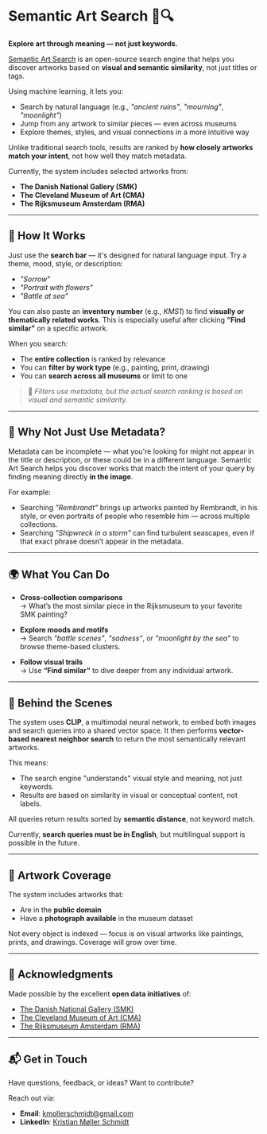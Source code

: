# Semantic Art Search 🎨🔍

**Explore art through meaning — not just keywords.**

[Semantic Art Search](https://semantic-art-search.com) is an open-source search engine that helps you discover artworks based on **visual and semantic similarity**, not just titles or tags.

Using machine learning, it lets you:
- Search by natural language (e.g., *"ancient ruins"*, *"mourning"*, *"moonlight"*)
- Jump from any artwork to similar pieces — even across museums
- Explore themes, styles, and visual connections in a more intuitive way

Unlike traditional search tools, results are ranked by **how closely artworks match your intent**, not how well they match metadata.

Currently, the system includes selected artworks from:
- **The Danish National Gallery (SMK)**
- **The Cleveland Museum of Art (CMA)**
- **The Rijksmuseum Amsterdam (RMA)**

---

## 🔎 How It Works

Just use the **search bar** — it's designed for natural language input. Try a theme, mood, style, or description:
- *"Sorrow"*
- *"Portrait with flowers"*
- *"Battle at sea"*

You can also paste an **inventory number** (e.g., *KMS1*) to find **visually or thematically related works**. This is especially useful after clicking **“Find similar”** on a specific artwork.

When you search:
- The **entire collection** is ranked by relevance
- You can **filter by work type** (e.g., painting, print, drawing)
- You can **search across all museums** or limit to one

> 📝 *Filters use metadata, but the actual search ranking is based on visual and semantic similarity.*

---

## 🤔 Why Not Just Use Metadata?

Metadata can be incomplete — what you're looking for might not appear in the title or description, or these could be in a different language.
Semantic Art Search helps you discover works that match the intent of your query by finding meaning directly **in the image**. 

For example:
- Searching *"Rembrandt"* brings up artworks painted by Rembrandt, in his style, or even portraits of people who resemble him — across multiple collections.
- Searching *"Shipwreck in a storm"* can find turbulent seascapes, even if that exact phrase doesn’t appear in the metadata.

---

## 🌍 What You Can Do

- **Cross-collection comparisons**  
  → What’s the most similar piece in the Rijksmuseum to your favorite SMK painting?

- **Explore moods and motifs**  
  → Search *"battle scenes"*, *"sadness"*, or *"moonlight by the sea"* to browse theme-based clusters.

- **Follow visual trails**  
  → Use **“Find similar”** to dive deeper from any individual artwork.

---

## 🧠 Behind the Scenes

The system uses **CLIP**, a multimodal neural network, to embed both images and search queries into a shared vector space. It then performs **vector-based nearest neighbor search** to return the most semantically relevant artworks.

This means:
- The search engine "understands" visual style and meaning, not just keywords.
- Results are based on similarity in visual or conceptual content, not labels.

All queries return results sorted by **semantic distance**, not keyword match.

Currently, **search queries must be in English**, but multilingual support is possible in the future.

---

## 🎨 Artwork Coverage

The system includes artworks that:
- Are in the **public domain**
- Have a **photograph available** in the museum dataset

Not every object is indexed — focus is on visual artworks like paintings, prints, and drawings. Coverage will grow over time.

---

## 🙌 Acknowledgments

Made possible by the excellent **open data initiatives** of:

- [The Danish National Gallery (SMK)](https://open.smk.dk)
- [The Cleveland Museum of Art (CMA)](https://www.clevelandart.org)
- [The Rijksmuseum Amsterdam (RMA)](https://www.rijksmuseum.nl/en/collection)

---

## 📬 Get in Touch

Have questions, feedback, or ideas? Want to contribute?

Reach out via:
- **Email**: [kmollerschmidt@gmail.com](mailto:kmollerschmidt@gmail.com)  
- **LinkedIn**: [Kristian Møller Schmidt](https://www.linkedin.com/in/kristian-m%C3%B8ller-schmidt-516b9170/)
